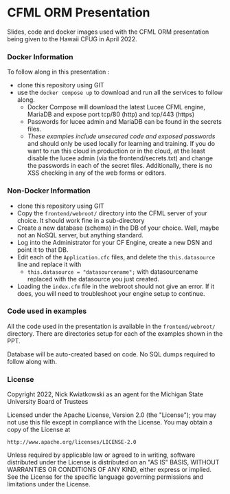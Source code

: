 # CFML ORM Presentation
Slides, code and docker images used with the CFML ORM presentation being given to the Hawaii CFUG in April 2022.

### Docker Information
To follow along in this presentation :
 - clone this repository using GIT
 - use the `docker compose up`  to download and run all the services to follow along.
   - Docker Compose will download the latest Lucee CFML engine, MariaDB and expose port tcp/80 (http) and tcp/443 (https)
   - Passwords for lucee admin and MariaDB can be found in the secrets files.
   - _These examples include unsecured code and exposed passwords_ and should only be used locally for learning and
     training.  If you do want to run this cloud in production or in the cloud, at the least disable the lucee admin
     (via the frontend/secrets.txt) and change the passwords in each of the secret files.  Additionally, there is no XSS
     checking in any of the web forms or editors.

### Non-Docker Information
 - clone this repository using GIT
 - Copy the `frontend/webroot/` directory into the CFML server of your choice.  It should work fine in a sub-directory
 - Create a new database (schema) in the DB of your choice.  Well, maybe not an NoSQL server, but anything standard.
 - Log into the Administrator for your CF Engine, create a new DSN and point it to that DB.
 - Edit each of the `Application.cfc` files, and delete the `this.datasource` line and replace it with
   - `this.datasource = "datasourcename";`    with datasourcename replaced with the datasource you just created.
 - Loading the `index.cfm` file in the webroot should not give an error.  If it does, you will need to troubleshoot your engine setup to continue.

### Code used in examples
All the code used in the presentation is available in the `frontend/webroot/` directory.  There are directories setup
for each of the examples shown in the PPT.

Database will be auto-created based on code.  No SQL dumps required to follow along with.  



### License
Copyright 2022, Nick Kwiatkowski as an agent for the Michigan State University Board of Trustees

Licensed under the Apache License, Version 2.0 (the "License");
you may not use this file except in compliance with the License.
You may obtain a copy of the License at

    http://www.apache.org/licenses/LICENSE-2.0

Unless required by applicable law or agreed to in writing, software
distributed under the License is distributed on an "AS IS" BASIS,
WITHOUT WARRANTIES OR CONDITIONS OF ANY KIND, either express or implied.
See the License for the specific language governing permissions and
limitations under the License.
